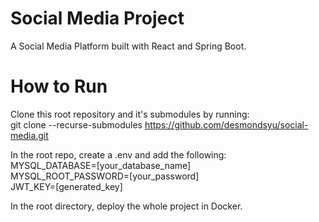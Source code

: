 # Social Media Project
A Social Media Platform built with React and Spring Boot.

# How to Run
Clone this root repository and it's submodules by running: <br>
git clone --recurse-submodules https://github.com/desmondsyu/social-media.git<br>

In the root repo, create a .env and add the following: <br>
MYSQL_DATABASE=[your_database_name] <br>
MYSQL_ROOT_PASSWORD=[your_password] <br>
JWT_KEY=[generated_key] <br>

In the root directory, deploy the whole project in Docker.

